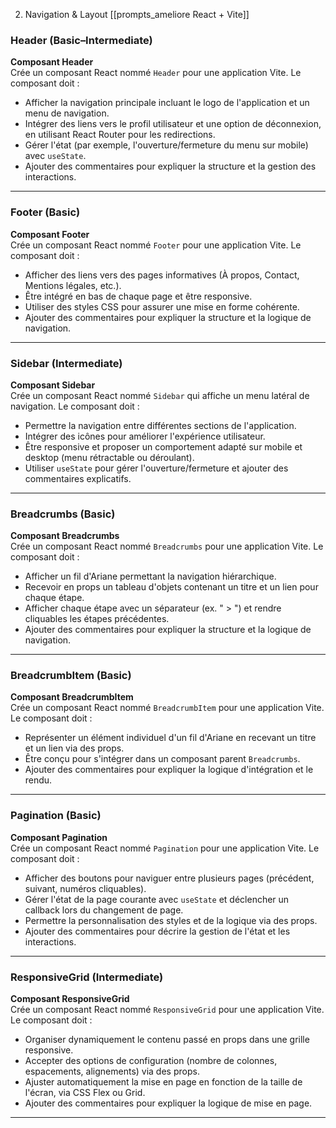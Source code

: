 
2. Navigation & Layout 
[[prompts_ameliore React + Vite]]
### Header (Basic–Intermediate)
**Composant Header**  
Crée un composant React nommé `Header` pour une application Vite. Le composant doit :  
- Afficher la navigation principale incluant le logo de l'application et un menu de navigation.  
- Intégrer des liens vers le profil utilisateur et une option de déconnexion, en utilisant React Router pour les redirections.  
- Gérer l'état (par exemple, l'ouverture/fermeture du menu sur mobile) avec `useState`.  
- Ajouter des commentaires pour expliquer la structure et la gestion des interactions.

---

### Footer (Basic)
**Composant Footer**  
Crée un composant React nommé `Footer` pour une application Vite. Le composant doit :  
- Afficher des liens vers des pages informatives (À propos, Contact, Mentions légales, etc.).  
- Être intégré en bas de chaque page et être responsive.  
- Utiliser des styles CSS pour assurer une mise en forme cohérente.  
- Ajouter des commentaires pour expliquer la structure et la logique de navigation.

---

### Sidebar (Intermediate)
**Composant Sidebar**  
Crée un composant React nommé `Sidebar` qui affiche un menu latéral de navigation. Le composant doit :  
- Permettre la navigation entre différentes sections de l'application.  
- Intégrer des icônes pour améliorer l'expérience utilisateur.  
- Être responsive et proposer un comportement adapté sur mobile et desktop (menu rétractable ou déroulant).  
- Utiliser `useState` pour gérer l'ouverture/fermeture et ajouter des commentaires explicatifs.

---

### Breadcrumbs (Basic)
**Composant Breadcrumbs**  
Crée un composant React nommé `Breadcrumbs` pour une application Vite. Le composant doit :  
- Afficher un fil d'Ariane permettant la navigation hiérarchique.  
- Recevoir en props un tableau d'objets contenant un titre et un lien pour chaque étape.  
- Afficher chaque étape avec un séparateur (ex. " > ") et rendre cliquables les étapes précédentes.  
- Ajouter des commentaires pour expliquer la structure et la logique de navigation.

---

### BreadcrumbItem (Basic)
**Composant BreadcrumbItem**  
Crée un composant React nommé `BreadcrumbItem` pour une application Vite. Le composant doit :  
- Représenter un élément individuel d'un fil d'Ariane en recevant un titre et un lien via des props.  
- Être conçu pour s'intégrer dans un composant parent `Breadcrumbs`.  
- Ajouter des commentaires pour expliquer la logique d'intégration et le rendu.

---

### Pagination (Basic)
**Composant Pagination**  
Crée un composant React nommé `Pagination` pour une application Vite. Le composant doit :  
- Afficher des boutons pour naviguer entre plusieurs pages (précédent, suivant, numéros cliquables).  
- Gérer l'état de la page courante avec `useState` et déclencher un callback lors du changement de page.  
- Permettre la personnalisation des styles et de la logique via des props.  
- Ajouter des commentaires pour décrire la gestion de l'état et les interactions.

---

### ResponsiveGrid (Intermediate)
**Composant ResponsiveGrid**  
Crée un composant React nommé `ResponsiveGrid` pour une application Vite. Le composant doit :  
- Organiser dynamiquement le contenu passé en props dans une grille responsive.  
- Accepter des options de configuration (nombre de colonnes, espacements, alignements) via des props.  
- Ajuster automatiquement la mise en page en fonction de la taille de l'écran, via CSS Flex ou Grid.  
- Ajouter des commentaires pour expliquer la logique de mise en page.

---